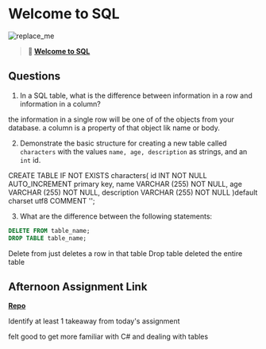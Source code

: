 # Welcome to SQL

![replace_me](https://codeworks.blob.core.windows.net/public/assets/img/illustrations/placeholder.svg)

> **📖 [Welcome to SQL](https://codeworksacademy.com/fs-student-guide/resources/wk11/01-MySQL-GettingStarted)**

## Questions

1. In a SQL table, what is the difference between information in a row and information in a column?

the information in a single row will be one of of the objects from your database. a column is a property of that object lik name or body.

2. Demonstrate the basic structure for creating a new table called `characters` with the values `name, age, description` as strings, and an `int` id.

CREATE TABLE IF NOT EXISTS characters(
  id INT NOT NULL AUTO_INCREMENT primary key,
  name VARCHAR (255) NOT NULL,
  age VARCHAR (255) NOT NULL,
  description VARCHAR (255) NOT NULL
  )default charset utf8 COMMENT '';

3. What are the difference between the following statements: 
```sql
DELETE FROM table_name;
DROP TABLE table_name;
```

Delete from just deletes a row in that table 
Drop table deleted the entire table

## Afternoon Assignment Link

**[Repo](https://github.com/NikolasLyons/Castlesandknights.git)**

Identify at least 1 takeaway from today's assignment

felt good to get more familiar with C# and dealing with tables 

